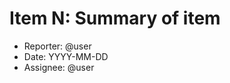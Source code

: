 # Item N: Summary of item <!-- Required -->

* Reporter: @user <!-- Comma separated list of authors. Required -->
* Date: YYYY-MM-DD <!-- Date of most recent update. Required -->
* Assignee: @user <!-- User currently working on todo. Optional -->

